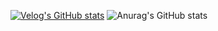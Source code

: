 [![Velog's GitHub stats](https://velog-readme-stats.vercel.app/api?name=songyy)](https://velog.io/@songyy)
![Anurag's GitHub stats](https://github-readme-stats.vercel.app/api?username=songyouyoung&show_icons=true&theme=cobalt)
